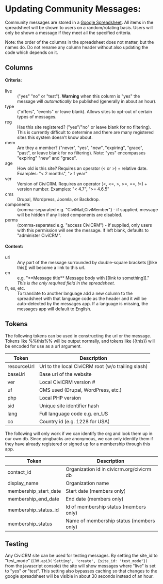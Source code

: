 Updating Community Messages:
========================

Community messages are stored in a [Google Spreadsheet](https://docs.google.com/spreadsheets/d/1OnJXtxTaS3FfQRMHLffPETdDKk3OHmd1fxLc8zQt9PE/edit). All items in the spreadsheet will be shown to users on a random/rotating basis. Users will only be shown a message if they meet all the specified criteria.

Note: the order of the columns in the spreadsheet does not matter, but the names do. Do not rename any column header without also updating the code which depends on it.

Columns
-------
<dl>
  <h4>Criteria:</h4>

  <dt>live</dt>
  <dd>("yes" "no" or "test"). <b>Warning</b> when this column is "yes" the message will <i>automatically</i> be published (generally in about an hour).</dd>

  <dt>type</dt>
  <dd>("offers", "events" or leave blank). Allows sites to opt-out of certain types of messages.</dd>
  
  <dt>reg</dt>
  <dd>Has this site registered? ("yes"/"no" or leave blank for no filtering). This is currently difficult to determine and there are many registered sites this system doesn't know about.</dd>
  
  <dt>mem</dt>
  <dd>Are they a member? ("never", "yes", "new", "expiring", "grace", "past", or leave blank for no filtering). Note: "yes" encompasses "expiring" "new" and "grace".</dd>
  
  <dt>age</dt>
  <dd>How old is this site? Requires an operator (&lt; or &gt;) + relative date. Examples: "&lt; 2 months", "&gt; 1 year"</dd>
  
  <dt>ver</dt>
  <dd>Version of CiviCRM. Requires an operator (&lt;, &lt;=, &gt;, &gt;=, ==, !=) + version number. Examples: "&lt; 4.7", "&gt;= 4.6.5"</dd>
  
  <dt>cms</dt>
  <dd>Drupal, Wordpress, Joomla, or Backdrop.</dd>
  
  <dt>components</dt>
  <dd>(comma-separated e.g. "CiviMail,CiviMember") - if supplied, message will be hidden if any listed components are disabled.</dd>
  
  <dt>perms</dt>
  <dd>(comma-separated e.g. "access CiviCRM") - if supplied, only users with this permission will see the message. If left blank, defaults to "administer CiviCRM".</dd>
  
  <h4>Content:</h4>
  
  <dt>url</dt>
  <dd>Any part of the message surrounded by double-square brackets [[like this]] will become a link to this url.</dd>
  
  <dt>en</dt>
  <dd>e.g. "**Message title** Message body with [[link to something]]." <em>This is the only required field in the spreadsheet.</em></dd>
  
  <dt>fr, es, etc.</dt>
  <dd>To translate to another language add a new column to the spreadsheet with that language code as the header and it will be auto-detected by the messages app. If a language is missing, the messages app will default to English.</dd>
</dl>

Tokens
------

The following tokens can be used in constructing the url or the message.
Tokens like %%this%% will be output normally, and tokens like {{this}} will be encoded for use as a url argument.

| Token                        | Description                                                        |
| ---------------------------- | ------------------------------------------------------------------ |
| resourceUrl                  | Url to the local CiviCRM root (w/o trailing slash)                 |
| baseUrl                      | Base url of the website                                            |
| ver                          | Local CiviCRM version #                                            |
| uf                           | CMS used (Drupal, WordPress, etc.)                                 |
| php                          | Local PHP version                                                  |
| sid                          | Unique site identifier hash                                        |
| lang                         | Full language code e.g. en_US                                      |
| co                           | Country id (e.g. 1228 for USA)                                     |

The following will only work if we can identify the org and look them up in our own db. Since pingbacks are anonymous, we can only identify them if they have already registered or signed up for a membership through this app.

| Token                        | Description                                                        |
| ---------------------------- | ------------------------------------------------------------------ |
| contact_id                   | Organization id in civicrm.org/civicrm db                          |
| display_name                 | Organization name                                                  |
| membership_start_date        | Start date (members only)                                          |
| membership_end_date          | End date (members only)                                            |
| membership_status_id         | Id of membership status (members only)                             |
| membership_status            | Name of membership status (members only)                           |

Testing
-------

Any CiviCRM site can be used for testing messages. By setting the site_id to "test_mode" (`CRM.api3('Setting', 'create', {site_id: "test_mode"})` from the javascript console) the site will show messages where "live" is set to "yes" *or* "test". This setting also bypasses caching so that changes to the google spreadsheet will be visible in about 30 seconds instead of an hour.